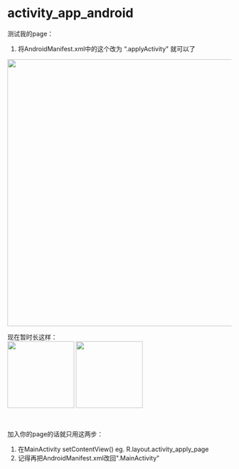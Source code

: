 # activity_app_android

测试我的page：
1. 将AndroidManifest.xml中的这个改为 “.applyActivity" 就可以了
<img src="https://xujunqi.net/screenshot_activity.png" width="600" />

现在暂时长这样： <br />
<img src="https://xujunqi.net/temp_apply.png" width="150" />
<img src="https://xujunqi.net/temp_apply_slide.png" width="150" />

<br />

加入你的page的话就只用这两步：
1. 在MainActivity setContentView(<Name-of-your-layout-xml-file>) eg. R.layout.activity_apply_page
2. 记得再把AndroidManifest.xml改回".MainActivity"
